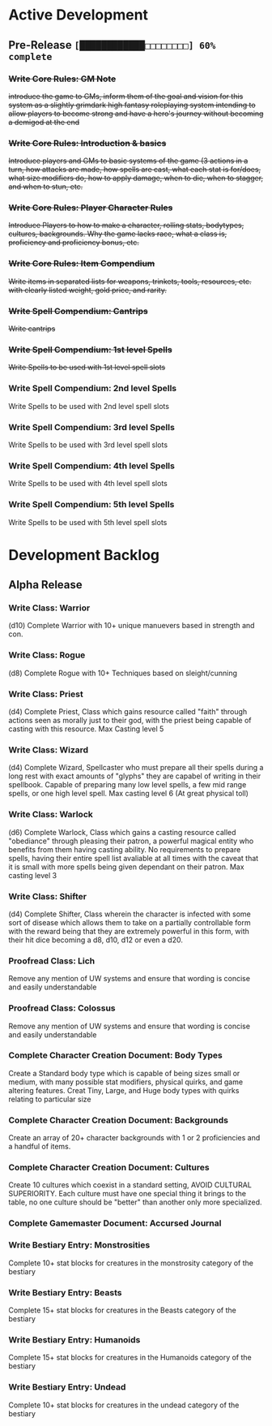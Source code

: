 # Active Development

## Pre-Release ```[████████████□□□□□□□□] 60% complete``` 

### ~~Write Core Rules: GM Note~~
~~introduce the game to GMs, inform them of the goal and vision for this system as
a slightly grimdark high fantasy roleplaying system intending to allow players
to become strong and have a hero's journey without becoming a demigod at the end~~

### ~~Write Core Rules: Introduction & basics~~
~~Introduce players and GMs to basic systems of the game (3 actions in a turn, 
how attacks are made, how spells are cast, what each stat is for/does, what
size modifiers do, how to apply damage, when to die, when to stagger, and when
to stun, etc.~~

### ~~Write Core Rules: Player Character Rules~~
~~Introduce Players to how to make a character, rolling stats, bodytypes,
cultures, backgrounds. Why the game lacks race, what a class is, proficiency
and proficiency bonus, etc.~~

### ~~Write Core Rules: Item Compendium~~
~~Write items in separated lists for weapons, trinkets, tools, resources, etc. 
with clearly listed weight, gold price, and rarity.~~

### ~~Write Spell Compendium: Cantrips~~
~~Write cantrips~~

### ~~Write Spell Compendium: 1st level Spells~~
~~Write Spells to be used with 1st level spell slots~~

### Write Spell Compendium: 2nd level Spells
Write Spells to be used with 2nd level spell slots

### Write Spell Compendium: 3rd level Spells
Write Spells to be used with 3rd level spell slots

### Write Spell Compendium: 4th level Spells
Write Spells to be used with 4th level spell slots

### Write Spell Compendium: 5th level Spells
Write Spells to be used with 5th level spell slots


# Development Backlog

## Alpha Release

### Write Class: Warrior 
(d10) Complete Warrior with 10+ unique manuevers based in strength and con.

### Write Class: Rogue
(d8) Complete Rogue with 10+ Techniques based on sleight/cunning

### Write Class: Priest
(d4) Complete Priest, Class which gains resource called "faith" through actions 
seen as morally just to their god, with the priest being capable of casting with
this resource. Max Casting level 5

### Write Class: Wizard
(d4) Complete Wizard, Spellcaster who must prepare all their spells during a 
long rest with exact amounts of "glyphs" they are capabel of writing in their
spellbook. Capable of preparing many low level spells, a few mid range spells,
or one high level spell. Max casting level 6 (At great physical toll)

### Write Class: Warlock
(d6) Complete Warlock, Class which gains a casting resource called "obediance"
through pleasing their patron, a powerful magical entity who benefits from them 
having casting ability. No requirements to prepare spells, having
their entire spell list avaliable at all times with the caveat that it is small
with more spells being given dependant on their patron. Max casting level 3

### Write Class: Shifter
(d4) Complete Shifter, Class wherein the character is infected with some sort of
disease which allows them to take on a partially controllable form with the
reward being that they are extremely powerful in this form, with their hit dice
becoming a d8, d10, d12 or even a d20.

### Proofread Class: Lich
Remove any mention of UW systems and ensure that wording is concise and
easily understandable

### Proofread Class: Colossus
Remove any mention of UW systems and ensure that wording is concise and
easily understandable

### Complete Character Creation Document: Body Types
Create a Standard body type which is capable of being sizes small or medium, 
with many possible stat modifiers, physical quirks, and game altering features. 
Creat Tiny, Large, and Huge body types with quirks relating to particular size

### Complete Character Creation Document: Backgrounds
Create an array of 20+ character backgrounds with 1 or 2 proficiencies and a 
handful of items.

### Complete Character Creation Document: Cultures
Create 10 cultures which coexist in a standard setting, AVOID CULTURAL 
SUPERIORITY. Each culture must have one special thing it brings to the table, no
one culture should be "better" than another only more specialized.

### Complete Gamemaster Document: Accursed Journal

### Write Bestiary Entry: Monstrosities
Complete 10+ stat blocks for creatures in the monstrosity category of the 
bestiary

### Write Bestiary Entry: Beasts
Complete 15+ stat blocks for creatures in the Beasts category of the 
bestiary

### Write Bestiary Entry: Humanoids
Complete 15+ stat blocks for creatures in the Humanoids category of the 
bestiary

### Write Bestiary Entry: Undead
Complete 10+ stat blocks for creatures in the undead category of the 
bestiary